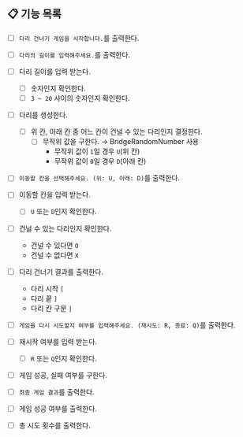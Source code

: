## 📋 기능 목록

- [ ] `다리 건너기 게임을 시작합니다.`를 출력한다.
- [ ] `다리의 길이를 입력해주세요.`를 출력한다.
- [ ] 다리 길이를 입력 받는다.
    - [ ] 숫자인지 확인한다.
    - [ ] `3 ~ 20` 사이의 숫자인지 확인한다.

- [ ] 다리를 생성한다.
    - [ ] 위 칸, 아래 칸 중 어느 칸이 건널 수 있는 다리인지 결정한다.
        - [ ] 무작위 값을 구한다. → BridgeRandomNumber 사용
            - 무작위 값이 `1`일 경우 `U`(위 칸)
            - 무작위 값이 `0`일 경우 `D`(아래 칸)

- [ ] `이동할 칸을 선택해주세요. (위: U, 아래: D)`를 출력한다.
- [ ] 이동할 칸을 입력 받는다.
    - [ ] `U` 또는 `D`인지 확인한다.

- [ ] 건널 수 있는 다리인지 확인한다.
    - 건널 수 있다면 `O`
    - 건널 수 없다면 `X`

- [ ] 다리 건너기 결과를 출력한다.
    - 다리 시작 `[`
    - 다리 끝 `]`
    - 다리 칸 구분 ` | `
- [ ] `게임을 다시 시도할지 여부를 입력해주세요. (재시도: R, 종료: Q)`를 출력한다.
- [ ] 재시작 여부를 입력 받는다.
    - [ ] `R` 또는 `Q`인지 확인한다.

- [ ] 게임 성공, 실패 여부를 구한다.
- [ ] `최종 게임 결과`를 출력한다.
- [ ] 게임 성공 여부를 출력한다.
- [ ] 총 시도 횟수를 출력한다.
